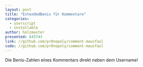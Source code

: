 ```yaml
---
layout: post
title: "ExtendedBenis für Kommentare"
categories:
  - userscript
  - installable
author: holzmaster
presented: 643743
link: //github.com/pr0nopoly/comment-mausfaul
code: //github.com/pr0nopoly/comment-mausfaul
---
```


Die Benis-Zahlen eines Kommentars direkt neben dem Username!
